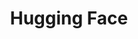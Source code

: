 ---
blog: https://medium.com/huggingface/distilbert-8cf3380435b5
codehost: https://github.com/huggingface
linkedin: https://linkedin.com/company/huggingface
logohandle: huggingfaceco
sort: huggingface
title: Hugging Face
twitter: https://x.com/huggingface
website: https://huggingface.co/
---
